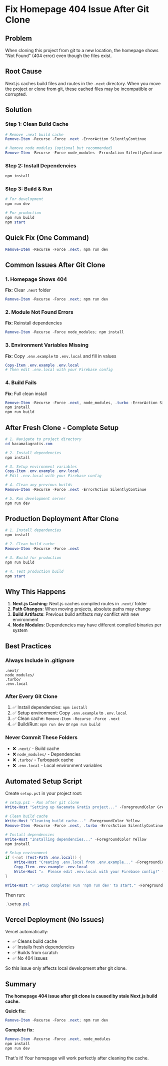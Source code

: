# Fix Homepage 404 Issue After Git Clone

## Problem

When cloning this project from git to a new location, the homepage shows "Not Found" (404 error) even though the files exist.

## Root Cause

Next.js caches build files and routes in the `.next` directory. When you move the project or clone from git, these cached files may be incompatible or corrupted.

## Solution

### Step 1: Clean Build Cache

```powershell
# Remove .next build cache
Remove-Item -Recurse -Force .next -ErrorAction SilentlyContinue

# Remove node_modules (optional but recommended)
Remove-Item -Recurse -Force node_modules -ErrorAction SilentlyContinue
```

### Step 2: Install Dependencies

```powershell
npm install
```

### Step 3: Build & Run

```powershell
# For development
npm run dev

# For production
npm run build
npm start
```

## Quick Fix (One Command)

```powershell
Remove-Item -Recurse -Force .next; npm run dev
```

## Common Issues After Git Clone

### 1. Homepage Shows 404

**Fix**: Clear `.next` folder

```powershell
Remove-Item -Recurse -Force .next; npm run dev
```

### 2. Module Not Found Errors

**Fix**: Reinstall dependencies

```powershell
Remove-Item -Recurse -Force node_modules; npm install
```

### 3. Environment Variables Missing

**Fix**: Copy `.env.example` to `.env.local` and fill in values

```powershell
Copy-Item .env.example .env.local
# Then edit .env.local with your Firebase config
```

### 4. Build Fails

**Fix**: Full clean install

```powershell
Remove-Item -Recurse -Force .next, node_modules, .turbo -ErrorAction SilentlyContinue
npm install
npm run build
```

## After Fresh Clone - Complete Setup

```powershell
# 1. Navigate to project directory
cd kacamatagratis.com

# 2. Install dependencies
npm install

# 3. Setup environment variables
Copy-Item .env.example .env.local
# Edit .env.local with your Firebase config

# 4. Clean any previous builds
Remove-Item -Recurse -Force .next -ErrorAction SilentlyContinue

# 5. Run development server
npm run dev
```

## Production Deployment After Clone

```powershell
# 1. Install dependencies
npm install

# 2. Clean build cache
Remove-Item -Recurse -Force .next

# 3. Build for production
npm run build

# 4. Test production build
npm start
```

## Why This Happens

1. **Next.js Caching**: Next.js caches compiled routes in `.next/` folder
2. **Path Changes**: When moving projects, absolute paths may change
3. **Build Artifacts**: Previous build artifacts may conflict with new environment
4. **Node Modules**: Dependencies may have different compiled binaries per system

## Best Practices

### Always Include in .gitignore

```
.next/
node_modules/
.turbo/
.env.local
```

### After Every Git Clone

1. ✅ Install dependencies: `npm install`
2. ✅ Setup environment: Copy `.env.example` to `.env.local`
3. ✅ Clean cache: `Remove-Item -Recurse -Force .next`
4. ✅ Build/Run: `npm run dev` or `npm run build`

### Never Commit These Folders

- ❌ `.next/` - Build cache
- ❌ `node_modules/` - Dependencies
- ❌ `.turbo/` - Turbopack cache
- ❌ `.env.local` - Local environment variables

## Automated Setup Script

Create `setup.ps1` in your project root:

```powershell
# setup.ps1 - Run after git clone
Write-Host "Setting up Kacamata Gratis project..." -ForegroundColor Green

# Clean build cache
Write-Host "Cleaning build cache..." -ForegroundColor Yellow
Remove-Item -Recurse -Force .next, .turbo -ErrorAction SilentlyContinue

# Install dependencies
Write-Host "Installing dependencies..." -ForegroundColor Yellow
npm install

# Setup environment
if (-not (Test-Path .env.local)) {
    Write-Host "Creating .env.local from .env.example..." -ForegroundColor Yellow
    Copy-Item .env.example .env.local
    Write-Host "⚠️  Please edit .env.local with your Firebase config!" -ForegroundColor Red
}

Write-Host "✅ Setup complete! Run 'npm run dev' to start." -ForegroundColor Green
```

Then run:

```powershell
.\setup.ps1
```

## Vercel Deployment (No Issues)

Vercel automatically:

- ✅ Cleans build cache
- ✅ Installs fresh dependencies
- ✅ Builds from scratch
- ✅ No 404 issues

So this issue only affects local development after git clone.

## Summary

**The homepage 404 issue after git clone is caused by stale Next.js build cache.**

**Quick fix:**

```powershell
Remove-Item -Recurse -Force .next; npm run dev
```

**Complete fix:**

```powershell
Remove-Item -Recurse -Force .next, node_modules
npm install
npm run dev
```

That's it! Your homepage will work perfectly after cleaning the cache.
